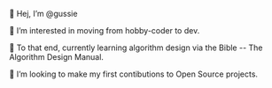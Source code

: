 👋 Hej, I’m @gussie

👀 I’m interested in moving from hobby-coder to dev.

🌱 To that end, currently learning algorithm design via the Bible -- The Algorithm Design Manual.

💞️ I’m looking to make my first contibutions to Open Source projects. 

<!---
gussie/gussie is a ✨ special ✨ repository because its `README.md` (this file) appears on your GitHub profile.
You can click the Preview link to take a look at your changes.
--->
